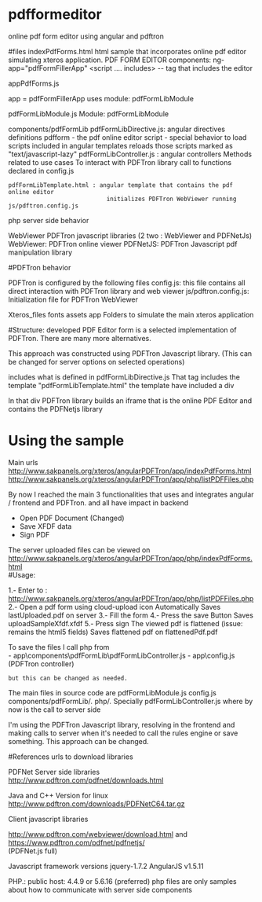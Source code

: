 # pdfformeditor
online pdf form editor using angular and pdftron


#files
indexPdfForms.html
	html sample that incorporates online pdf editor simulating xteros application.
	PDF FORM EDITOR components: 
		ng-app="pdfFormFillerApp"
		<script .... includes>
		<pdfform />   -- tag that includes the editor



appPdfForms.js   <main app>
	app = pdfFormFillerApp
	uses module: pdfFormLibModule
	


pdfFormLibModule.js
	Module: pdfFormLibModule


components/pdfFormLib  <folder>
	pdfFormLibDirective.js: 	  angular directives definitions
								pdfform - the pdf online editor
								script - special behavior to load scripts included in angular templates
										reloads those scripts marked as "text/javascript-lazy"
	pdfFormLibController.js : angular controllers
								Methods related to use cases
								To interact with PDFTron library call to functions declared in config.js
								
							
	pdfFormLibTemplate.html	: angular template that contains the pdf online editor
								initializes PDFTron WebViewer running js/pdftron.config.js

	
php <folder>
		server side behavior



WebViewer <folder>
		PDFTron javascript libraries (2 two : WebViewer and PDFNetJs)
			WebViewer: PDFTron online viewer
			PDFNetJS: PDFTron Javascript pdf manipulation library

			
#PDFTron behavior

PDFTron is configured by the following files
config.js:
		this file contains all direct interaction with PDFTron library and web viewer
js/pdftron.config.js:
		Initialization file for PDFTron WebViewer
			
			
			
			
			
Xteros_files
fonts
assets
app
		Folders to simulate the main xteros application
		

			
#Structure:
developed PDF Editor form is a selected implementation of PDFTron.
There are many more alternatives.

This approach was constructed using PDFTron Javascript library.
(This can be changed for server options on selected operations)

<pdftron /> includes what is defined in pdfFormLibDirective.js
That tag includes the template "pdfFormLibTemplate.html"
the template have included a div
        <div id="pdfViewer"></div>
In that div PDFTron library builds an iframe that is the online PDF Editor and contains the PDFNetjs library

			
			
			
			
			
			
Using the sample
================
	
Main urls
http://www.sakpanels.org/xteros/angularPDFTron/app/indexPdfForms.html
http://www.sakpanels.org/xteros/angularPDFTron/app/php/listPDFFiles.php



By now I reached the main 3 functionalities that uses and integrates angular / frontend and PDFTron. and all have impact in backend
- Open PDF Document (Changed)
- Save XFDF data
- Sign PDF

		
The server uploaded files can be viewed on 		
		http://www.sakpanels.org/xteros/angularPDFTron/app/php/indexPdfForms.html	
#Usage: 

1.- Enter to : http://www.sakpanels.org/xteros/angularPDFTron/app/php/listPDFFiles.php
2.- Open a pdf form using cloud-upload icon
		Automatically Saves lastUploaded.pdf on server
3.- Fill the form 
4.- Press the save Button
		Saves uploadSampleXfdf<YYYYmmddhhss>.xfdf
5.- Press sign
		The viewed pdf is flattened (issue: remains the html5 fields)
		Saves flattened pdf on flattenedPdf<YYYYmmddhhss>.pdf
		

To save the files I call php from 	
	- app\components\pdfFormLib\pdfFormLibController.js 
	- app\config.js   (PDFTron controller)
	
	but this can be changed as needed. 

The main files in source code are
pdfFormLibModule.js
config.js
components/pdfFormLib/*.*
php/*.*
Specially pdfFormLibController.js where by now is the call to server side


I'm using the PDFTron Javascript library, resolving in the frontend and making calls to server when it's needed to call the rules engine or save something. 
This approach can be changed.
			
      
#References 
urls to download libraries


PDFNet Server side libraries
http://www.pdftron.com/pdfnet/downloads.html

Java and C++ Version for linux
http://www.pdftron.com/downloads/PDFNetC64.tar.gz

Client javascript libraries

http://www.pdftron.com/webviewer/download.html
and 
https://www.pdftron.com/pdfnet/pdfnetjs/    
(PDFNet.js full)


Javascript framework versions
jquery-1.7.2
AngularJS v1.5.11

PHP.: public host: 4.4.9 or 5.6.16  (preferred)
         php files are only samples about how to communicate with server side components

      
